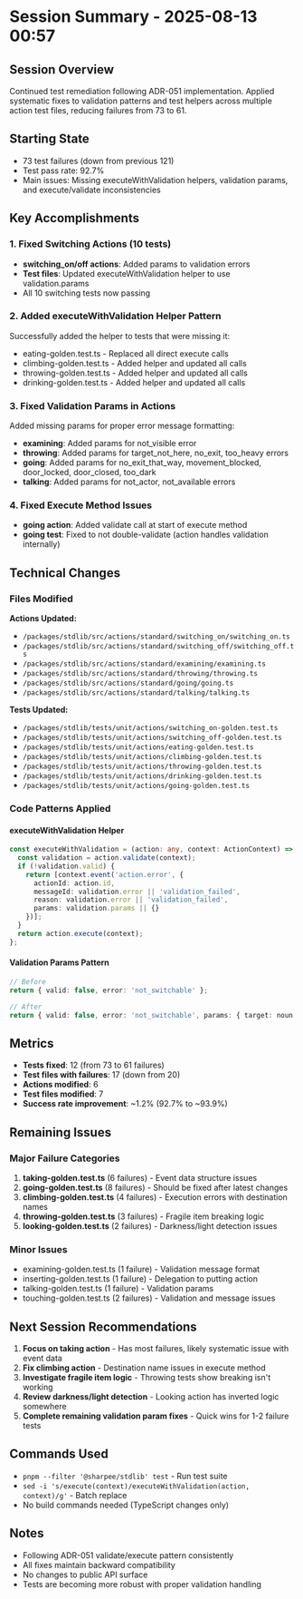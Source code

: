 # Session Summary - 2025-08-13 00:57

## Session Overview
Continued test remediation following ADR-051 implementation. Applied systematic fixes to validation patterns and test helpers across multiple action test files, reducing failures from 73 to 61.

## Starting State
- 73 test failures (down from previous 121)
- Test pass rate: 92.7%
- Main issues: Missing executeWithValidation helpers, validation params, and execute/validate inconsistencies

## Key Accomplishments

### 1. Fixed Switching Actions (10 tests)
- **switching_on/off actions**: Added params to validation errors
- **Test files**: Updated executeWithValidation helper to use validation.params
- All 10 switching tests now passing

### 2. Added executeWithValidation Helper Pattern
Successfully added the helper to tests that were missing it:
- eating-golden.test.ts - Replaced all direct execute calls
- climbing-golden.test.ts - Added helper and updated all calls
- throwing-golden.test.ts - Added helper and updated all calls  
- drinking-golden.test.ts - Added helper and updated all calls

### 3. Fixed Validation Params in Actions
Added missing params for proper error message formatting:
- **examining**: Added params for not_visible error
- **throwing**: Added params for target_not_here, no_exit, too_heavy errors
- **going**: Added params for no_exit_that_way, movement_blocked, door_locked, door_closed, too_dark
- **talking**: Added params for not_actor, not_available errors

### 4. Fixed Execute Method Issues
- **going action**: Added validate call at start of execute method
- **going test**: Fixed to not double-validate (action handles validation internally)

## Technical Changes

### Files Modified
**Actions Updated:**
- `/packages/stdlib/src/actions/standard/switching_on/switching_on.ts`
- `/packages/stdlib/src/actions/standard/switching_off/switching_off.ts`
- `/packages/stdlib/src/actions/standard/examining/examining.ts`
- `/packages/stdlib/src/actions/standard/throwing/throwing.ts`
- `/packages/stdlib/src/actions/standard/going/going.ts`
- `/packages/stdlib/src/actions/standard/talking/talking.ts`

**Tests Updated:**
- `/packages/stdlib/tests/unit/actions/switching_on-golden.test.ts`
- `/packages/stdlib/tests/unit/actions/switching_off-golden.test.ts`
- `/packages/stdlib/tests/unit/actions/eating-golden.test.ts`
- `/packages/stdlib/tests/unit/actions/climbing-golden.test.ts`
- `/packages/stdlib/tests/unit/actions/throwing-golden.test.ts`
- `/packages/stdlib/tests/unit/actions/drinking-golden.test.ts`
- `/packages/stdlib/tests/unit/actions/going-golden.test.ts`

### Code Patterns Applied

#### executeWithValidation Helper
```typescript
const executeWithValidation = (action: any, context: ActionContext) => {
  const validation = action.validate(context);
  if (!validation.valid) {
    return [context.event('action.error', {
      actionId: action.id,
      messageId: validation.error || 'validation_failed',
      reason: validation.error || 'validation_failed',
      params: validation.params || {}
    })];
  }
  return action.execute(context);
};
```

#### Validation Params Pattern
```typescript
// Before
return { valid: false, error: 'not_switchable' };

// After  
return { valid: false, error: 'not_switchable', params: { target: noun.name } };
```

## Metrics
- **Tests fixed**: 12 (from 73 to 61 failures)
- **Test files with failures**: 17 (down from 20)
- **Actions modified**: 6
- **Test files modified**: 7
- **Success rate improvement**: ~1.2% (92.7% to ~93.9%)

## Remaining Issues

### Major Failure Categories
1. **taking-golden.test.ts** (6 failures) - Event data structure issues
2. **going-golden.test.ts** (8 failures) - Should be fixed after latest changes
3. **climbing-golden.test.ts** (4 failures) - Execution errors with destination names
4. **throwing-golden.test.ts** (3 failures) - Fragile item breaking logic
5. **looking-golden.test.ts** (2 failures) - Darkness/light detection issues

### Minor Issues
- examining-golden.test.ts (1 failure) - Validation message format
- inserting-golden.test.ts (1 failure) - Delegation to putting action
- talking-golden.test.ts (1 failure) - Validation params
- touching-golden.test.ts (2 failures) - Validation and message issues

## Next Session Recommendations

1. **Focus on taking action** - Has most failures, likely systematic issue with event data
2. **Fix climbing action** - Destination name issues in execute method
3. **Investigate fragile item logic** - Throwing tests show breaking isn't working
4. **Review darkness/light detection** - Looking action has inverted logic somewhere
5. **Complete remaining validation param fixes** - Quick wins for 1-2 failure tests

## Commands Used
- `pnpm --filter '@sharpee/stdlib' test` - Run test suite
- `sed -i 's/execute(context)/executeWithValidation(action, context)/g'` - Batch replace
- No build commands needed (TypeScript changes only)

## Notes
- Following ADR-051 validate/execute pattern consistently
- All fixes maintain backward compatibility
- No changes to public API surface
- Tests are becoming more robust with proper validation handling